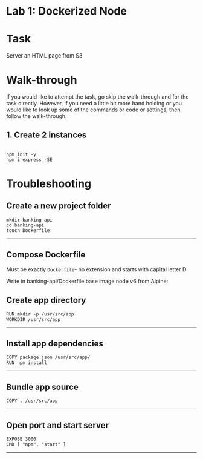# Lab 1: Dockerized Node

# Task

Server an HTML page from S3


# Walk-through

If you would like to attempt the task, go skip the walk-through and for the task directly. However, if you need a little bit more hand holding or you would like to look up some of the commands or code or settings, then follow the walk-through.


## 1. Create 2 instances

```

npm init -y
npm i express -SE
```


# Troubleshooting

## Create a new project folder

```
mkdir banking-api
cd banking-api
touch Dockerfile
```

---

## Compose Dockerfile

Must be exactly `Dockerfile`- no extension and starts with capital letter D

Write in banking-api/Dockerfile base image node v6 from Alpine:


## Create app directory

```
RUN mkdir -p /usr/src/app
WORKDIR /usr/src/app
```

---

## Install app dependencies

```
COPY package.json /usr/src/app/
RUN npm install
```

---

## Bundle app source

```
COPY . /usr/src/app
```

---

## Open port and start server

```
EXPOSE 3000
CMD [ "npm", "start" ]
```

---
